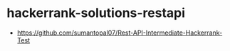 # hackerrank-solutions-restapi
- https://github.com/sumantopal07/Rest-API-Intermediate-Hackerrank-Test